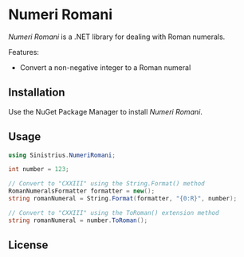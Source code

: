 # Numeri Romani

*Numeri Romani* is a .NET library for dealing with Roman numerals.

Features:
- Convert a non-negative integer to a Roman numeral


## Installation

Use the NuGet Package Manager to install *Numeri Romani*.


## Usage

```cs
using Sinistrius.NumeriRomani;

int number = 123;

// Convert to "CXXIII" using the String.Format() method
RomanNumeralsFormatter formatter = new();
string romanNumeral = String.Format(formatter, "{0:R}", number);

// Convert to "CXXIII" using the ToRoman() extension method
string romanNumeral = number.ToRoman();
```


## License

